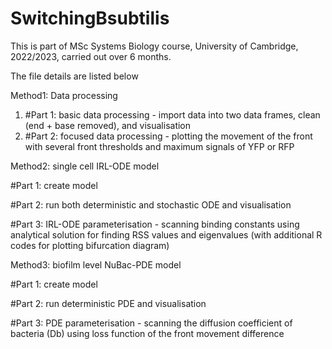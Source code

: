 # SwitchingBsubtilis

This is part of MSc Systems Biology course, University of Cambridge, 2022/2023, carried out over 6 months.

The file details are listed below

Method1: Data processing 

1. #Part 1: basic data processing - import data into two data frames, clean (end + base removed), and visualisation 
2. #Part 2: focused data processing - plotting the movement of the front with several front thresholds and maximum signals of YFP or RFP

Method2: single cell IRL-ODE model

#Part 1: create model

#Part 2: run both deterministic and stochastic ODE and visualisation

#Part 3: IRL-ODE parameterisation - scanning binding constants using analytical solution for finding RSS values and eigenvalues (with additional R codes for plotting bifurcation diagram) 

Method3: biofilm level NuBac-PDE model

#Part 1: create model

#Part 2: run deterministic PDE and visualisation

#Part 3: PDE parameterisation - scanning the diffusion coefficient of bacteria (Db) using loss function of the front movement difference
